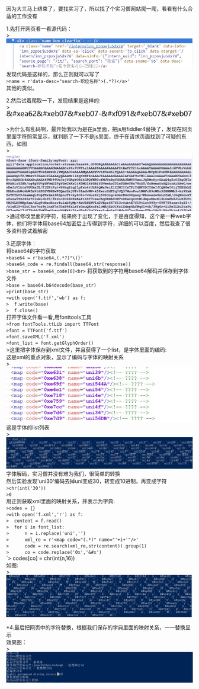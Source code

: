 


因为大三马上结束了，要找实习了，所以找了个实习僧网站爬一爬，看看有什么合适的工作没有<br>

1.先打开网页看一看源代码：<br>
	>![Imagetext](https://raw.githubusercontent.com/yjz1234/python/master/shixiseng/3.JPG)<br>
	发现代码是这样的，那么正则就可以写了<br>
	`>name = r'data-desc="search-职位名称">(.*?)</a>'`<br>
	其他的类似。<br>
	
2.然后试着爬取一下，发现结果是这样的:<br>
	>![Imagetext](https://raw.githubusercontent.com/yjz1234/python/master/shixiseng/1.JPG)<br>
	>为什么有乱码啊，最开始我以为是在js里面，把js用fiddler4替换了，发现在网页里面字符照常显示，就判断了一下不是js里面，终于在请求页面找到了可疑的东西，如图<br>
	>![Imagetext](https://raw.githubusercontent.com/yjz1234/python/master/shixiseng/4.JPG)<br>
	>通过修改里面的字符，结果终于出现了变化，于是百度得知，这个是一种web字体，他们将字体用base64加密后上传得到字符，详细的可以百度，然后我查了很多资料尝试着解密<br>
	
3.还原字体：<br>
	将base64的字符获取<br>
	`>base64 = r'base64,(.*?)"\)}'`<br>
	`>base64_code = re.findall(base64,str(response))`<br>
	`>base_str = base64_code[0]<br>`
	将获取到的字符用base64解码并保存到字体文件<br>
	`>base = base64.b64decode(base_str)`<br>
	`>print(base_str)`<br>
	`>with open('f.ttf','wb') as f:`<br>
	`>	f.write(base)`<br>
	`>	f.close()`<br>
	打开字体文件看一看,用fonttools工具<br>
	`>from fontTools.ttLib import TTFont`<br>
	`>font = TTFont('f.ttf')`<br>
	`>font.saveXML('f.xml')`<br>
	`>font_list = font.getGlyphOrder()`<br>
	>这里把字体保存到xml文件，并且获得了一个list，是字体里面的编码:<br>
	这是xml的重点对象，显示了编码与字体的映射关系<br>
	>![Imagetext](https://raw.githubusercontent.com/yjz1234/python/master/shixiseng/5.JPG)
	这是字体的list列表<br>
	>![Imagetext](https://raw.githubusercontent.com/yjz1234/python/master/shixiseng/7.JPG)
	字体解码，实习僧并没有难为我们，很简单的转换<br>
	然后实验发现'uni30'编码去掉uni变成30，转变成10进制，再变成字符<br>
	`>chr(int('30'))`<br>
	`>0`<br>
	用正则获取xml里面的映射关系，并表示为字典:<br>
	`>codes = {}`<br>
	`>with open('f.xml','r') as f:`<br>
	`>	content = f.read()`<br>
	`>	for i in font_list:`<br>
	`>		n = i.replace('uni','')`<br>
	`>		xml_re = r'<map code="(.*)" name="'+i+'"/>'`<br>
	`>		code = re.search(xml_re,str(content)).group(1)`<br>
	`>		co = code.replace('0x','&#x')`<br>
	`>		codes[co] = chr(int(n,16))<br>
	如图:<br>
	>![Imagetext](https://raw.githubusercontent.com/yjz1234/python/master/shixiseng/6.JPG)<br>
	
*4.最后把网页中的字符替换，根据我们保存的字典里面的映射关系，一一替换显示<br>
	效果图：<br>
	>![Imagetext](https://raw.githubusercontent.com/yjz1234/python/master/shixiseng/2.JPG)<br>
	
	
	
	
	
	
	
	
	
	
	
	
	
	
	
	
	
	
	
	
	